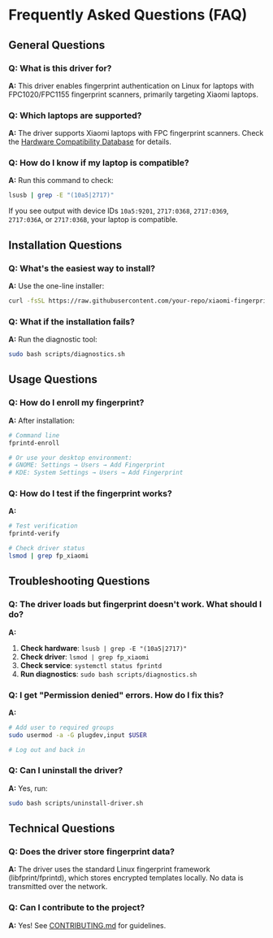 # Frequently Asked Questions (FAQ)

## General Questions

### Q: What is this driver for?
**A:** This driver enables fingerprint authentication on Linux for laptops with FPC1020/FPC1155 fingerprint scanners, primarily targeting Xiaomi laptops.

### Q: Which laptops are supported?
**A:** The driver supports Xiaomi laptops with FPC fingerprint scanners. Check the [Hardware Compatibility Database](hardware-compatibility-database.md) for details.

### Q: How do I know if my laptop is compatible?
**A:** Run this command to check:
```bash
lsusb | grep -E "(10a5|2717)"
```
If you see output with device IDs `10a5:9201`, `2717:0368`, `2717:0369`, `2717:036A`, or `2717:036B`, your laptop is compatible.

## Installation Questions

### Q: What's the easiest way to install?
**A:** Use the one-line installer:
```bash
curl -fsSL https://raw.githubusercontent.com/your-repo/xiaomi-fingerprint-driver/main/scripts/universal-install.sh | sudo bash
```

### Q: What if the installation fails?
**A:** Run the diagnostic tool:
```bash
sudo bash scripts/diagnostics.sh
```

## Usage Questions

### Q: How do I enroll my fingerprint?
**A:** After installation:
```bash
# Command line
fprintd-enroll

# Or use your desktop environment:
# GNOME: Settings → Users → Add Fingerprint
# KDE: System Settings → Users → Add Fingerprint
```

### Q: How do I test if the fingerprint works?
**A:**
```bash
# Test verification
fprintd-verify

# Check driver status
lsmod | grep fp_xiaomi
```

## Troubleshooting Questions

### Q: The driver loads but fingerprint doesn't work. What should I do?
**A:**
1. **Check hardware**: `lsusb | grep -E "(10a5|2717)"`
2. **Check driver**: `lsmod | grep fp_xiaomi`
3. **Check service**: `systemctl status fprintd`
4. **Run diagnostics**: `sudo bash scripts/diagnostics.sh`

### Q: I get "Permission denied" errors. How do I fix this?
**A:**
```bash
# Add user to required groups
sudo usermod -a -G plugdev,input $USER

# Log out and back in
```

### Q: Can I uninstall the driver?
**A:** Yes, run:
```bash
sudo bash scripts/uninstall-driver.sh
```

## Technical Questions

### Q: Does the driver store fingerprint data?
**A:** The driver uses the standard Linux fingerprint framework (libfprint/fprintd), which stores encrypted templates locally. No data is transmitted over the network.

### Q: Can I contribute to the project?
**A:** Yes! See [CONTRIBUTING.md](../CONTRIBUTING.md) for guidelines.